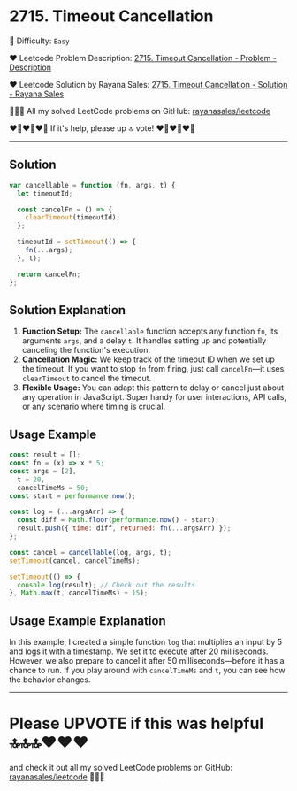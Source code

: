 # 2715. Timeout Cancellation

🌱 Difficulty: `Easy`

❤️ Leetcode Problem Description: [2715. Timeout Cancellation - Problem - Description](https://leetcode.com/problems/timeout-cancellation/description/)

❤️ Leetcode Solution by Rayana Sales: [2715. Timeout Cancellation - Solution - Rayana Sales](https://leetcode.com/problems/timeout-cancellation/solutions/5565977/timeout-cancellation-with-javascript-simple-beginner-friendly/)

💁🏻‍♀️ All my solved LeetCode problems on GitHub: [rayanasales/leetcode](https://github.com/rayanasales/leetcode)

❤️‍🔥❤️‍🔥❤️‍🔥 If it's help, please up 🔝 vote! ❤️‍🔥❤️‍🔥❤️‍🔥

---

## Solution

```Javascript []
var cancellable = function (fn, args, t) {
  let timeoutId;

  const cancelFn = () => {
    clearTimeout(timeoutId);
  };

  timeoutId = setTimeout(() => {
    fn(...args);
  }, t);

  return cancelFn;
};
```

## Solution Explanation

1. **Function Setup:** The `cancellable` function accepts any function `fn`, its arguments `args`, and a delay `t`. It handles setting up and potentially canceling the function's execution.
2. **Cancellation Magic:** We keep track of the timeout ID when we set up the timeout. If you want to stop `fn` from firing, just call `cancelFn`—it uses `clearTimeout` to cancel the timeout.
3. **Flexible Usage:** You can adapt this pattern to delay or cancel just about any operation in JavaScript. Super handy for user interactions, API calls, or any scenario where timing is crucial.

## Usage Example

```Javascript []
const result = [];
const fn = (x) => x * 5;
const args = [2],
  t = 20,
  cancelTimeMs = 50;
const start = performance.now();

const log = (...argsArr) => {
  const diff = Math.floor(performance.now() - start);
  result.push({ time: diff, returned: fn(...argsArr) });
};

const cancel = cancellable(log, args, t);
setTimeout(cancel, cancelTimeMs);

setTimeout(() => {
  console.log(result); // Check out the results
}, Math.max(t, cancelTimeMs) + 15);
```

## Usage Example Explanation

In this example, I created a simple function `log` that multiplies an input by 5 and logs it with a timestamp. We set it to execute after 20 milliseconds. However, we also prepare to cancel it after 50 milliseconds—before it has a chance to run. If you play around with `cancelTimeMs` and `t`, you can see how the behavior changes.

---

# Please UPVOTE if this was helpful 🔝🔝🔝❤️❤️❤️

and check it out all my solved LeetCode problems on GitHub: [rayanasales/leetcode](https://github.com/rayanasales/leetcode) 🤙😚🤘
